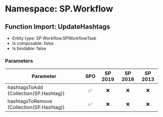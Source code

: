 # Namespace: SP.Workflow

## Function Import: UpdateHashtags

- Entity type: SP.Workflow.SPWorkflowTask
- Is composable: false
- Is bindable: false

### Parameters

Parameter | SPO | SP 2019 | SP 2016 | SP 2013
----------|:---:|:-------:|:-------:|:-------:
hashtagsToAdd (Collection(SP.Hashtag)) | ✅ | ❌ | ❌ | ❌
hashtagsToRemove (Collection(SP.Hashtag)) | ✅ | ❌ | ❌ | ❌